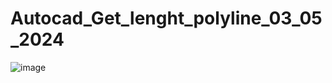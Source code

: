 # Autocad_Get_lenght_polyline_03_05_2024
![image](https://github.com/fishman123456/Autocad_Get_lenght_polyline_03_05_2024/assets/106389581/a6e8a0af-626f-4275-a2b6-b04293c5d9c5)
